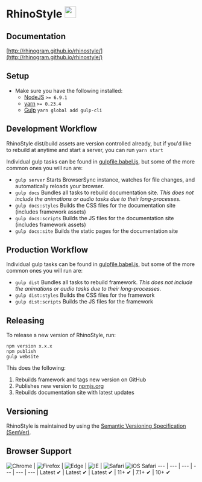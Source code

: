 # RhinoStyle <img src="http://rhinogram.github.io/rhinostyle/media/rhinogram-logo.svg" height="30px;">

## Documentation

[http://rhinogram.github.io/rhinostyle/](http://rhinogram.github.io/rhinostyle/)

## Setup

* Make sure you have the following installed:
  * [NodeJS](http://nodejs.org) `>= 6.9.1`
  * [yarn](https://www.npmjs.com/) `>= 0.23.4`
  * [Gulp](http://gulpjs.com) `yarn global add gulp-cli`


## Development Workflow

RhinoStyle dist/build assets are version controlled already, but if you'd like to rebuild at anytime and start a server, you can run `yarn start`

Individual gulp tasks can be found in [gulpfile.babel.js](gulpfile.babel.js), but some of the more common ones you will run are:

* `gulp server` Starts BrowserSync instance, watches for file changes, and automatically reloads your browser.
* `gulp docs` Bundles all tasks to rebuild documentation site. _This does not include the animations or audio tasks due to their long-processes._
* `gulp docs:styles` Builds the CSS files for the documentation site (includes framework assets)
* `gulp docs:scripts` Builds the JS files for the documentation site (includes framework assets)
* `gulp docs:site` Builds the static pages for the documentation site

## Production Workflow

Individual gulp tasks can be found in [gulpfile.babel.js](gulpfile.babel.js), but some of the more common ones you will run are:

* `gulp dist` Bundles all tasks to rebuild framework. _This does not include the animations or audio tasks due to their long-processes._
* `gulp dist:styles` Builds the CSS files for the framework
* `gulp dist:scripts` Builds the JS files for the framework

## Releasing

To release a new version of RhinoStyle, run:

```
npm version x.x.x
npm publish
gulp website
```

This does the following:

1. Rebuilds framework and tags new version on GitHub
1. Publishes new version to [npmjs.org](https://www.npmjs.com/)
1. Rebuilds documentation site with latest updates

## Versioning

RhinoStyle is maintained by using the [Semantic Versioning Specification (SemVer)](http://semver.org).

## Browser Support

![Chrome](https://raw.github.com/alrra/browser-logos/master/src/chrome/chrome_48x48.png) | ![Firefox](https://raw.github.com/alrra/browser-logos/master/src/firefox/firefox_48x48.png) | ![Edge](https://raw.github.com/alrra/browser-logos/master/src/edge/edge_48x48.png) | ![IE](https://raw.github.com/alrra/browser-logos/master/src/archive/internet-explorer_9-11/internet-explorer_9-11_48x48.png) | ![Safari](https://raw.github.com/alrra/browser-logos/master/src/safari/safari_48x48.png)
![iOS Safari](https://raw.githubusercontent.com/alrra/browser-logos/master/src/safari-ios/safari-ios_48x48.png)
--- | --- | --- | --- | --- | --- |
Latest ✔ | Latest ✔ | Latest ✔ | 11+ ✔ | 7.1+ ✔ | 10+ ✔
